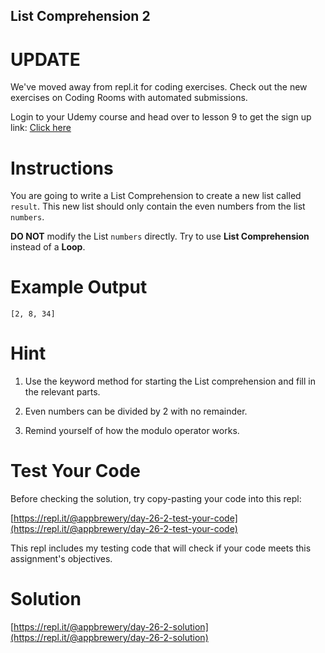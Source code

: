 ## List Comprehension 2

# UPDATE
We've moved away from repl.it for coding exercises.
Check out the new exercises on Coding Rooms with automated submissions.

Login to your Udemy course and head over to lesson 9 to get the sign up link:
[Click here](https://www.udemy.com/course/100-days-of-code/learn/lecture/17825914#questions)

# Instructions

You are going to write a List Comprehension to create a new list called `result`. This new list should only contain the even numbers from the list `numbers`.

**DO NOT** modify the List `numbers` directly. Try to use **List Comprehension** instead of a **Loop**.

# Example Output

```
[2, 8, 34]
```

# Hint

1. Use the keyword method for starting the List comprehension and fill in the relevant parts.

2. Even numbers can be divided by 2 with no remainder.

3. Remind yourself of how the modulo operator works.

# Test Your Code

Before checking the solution, try copy-pasting your code into this repl: 

[https://repl.it/@appbrewery/day-26-2-test-your-code](https://repl.it/@appbrewery/day-26-2-test-your-code)

This repl includes my testing code that will check if your code meets this assignment's objectives. 



# Solution

[https://repl.it/@appbrewery/day-26-2-solution](https://repl.it/@appbrewery/day-26-2-solution)